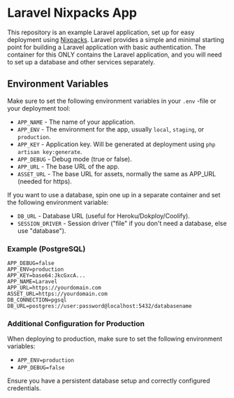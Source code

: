 # Laravel Nixpacks App

This repository is an example Laravel application, set up for easy deployment using [Nixpacks](https://nixpacks.com). Laravel provides a simple and minimal starting point for building a Laravel application with basic authentication. The container for this ONLY contains the Laravel application, and you will need to set up a database and other services separately.

## Environment Variables

Make sure to set the following environment variables in your `.env` -file or your deployment tool:

-   `APP_NAME` - The name of your application.
-   `APP_ENV` - The environment for the app, usually `local`, `staging`, or `production`.
-   `APP_KEY` - Application key. Will be generated at deployment using `php artisan key:generate`.
-   `APP_DEBUG` - Debug mode (true or false).
-   `APP_URL` - The base URL of the app.
-   `ASSET_URL` - The base URL for assets, normally the same as APP_URL (needed for https).

If you want to use a database, spin one up in a separate container and set the following environment variable:

-   `DB_URL` - Database URL (useful for Heroku/Dokploy/Coolify).
-   `SESSION_DRIVER` - Session driver ("file" if you don't need a database, else use "database").

### Example (PostgreSQL)

```
APP_DEBUG=false
APP_ENV=production
APP_KEY=base64:JkcGxcA...
APP_NAME=Laravel
APP_URL=https://yourdomain.com
ASSET_URL=https://yourdomain.com
DB_CONNECTION=pgsql
DB_URL=postgres://user:password@localhost:5432/databasename
```

### Additional Configuration for Production

When deploying to production, make sure to set the following environment variables:

-   `APP_ENV=production`
-   `APP_DEBUG=false`

Ensure you have a persistent database setup and correctly configured credentials.
